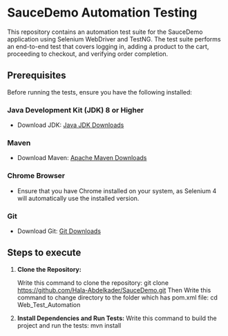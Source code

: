 # SauceDemo Automation Testing

This repository contains an automation test suite for the SauceDemo application using Selenium WebDriver and TestNG. The test suite performs an end-to-end test that covers logging in, adding a product to the cart, proceeding to checkout, and verifying order completion.

## Prerequisites

Before running the tests, ensure you have the following installed:

### Java Development Kit (JDK) 8 or Higher

- Download JDK: [Java JDK Downloads](https://www.oracle.com/java/technologies/javase-jdk11-downloads.html)

### Maven

- Download Maven: [Apache Maven Downloads](https://maven.apache.org/download.cgi)

### Chrome Browser

- Ensure that you have Chrome installed on your system, as Selenium 4 will automatically use the installed version.

### Git

- Download Git: [Git Downloads](https://git-scm.com/downloads)

## Steps to execute 

1. **Clone the Repository:**

   Write this command to clone the repository: git clone https://github.com/Hala-Abdelkader/SauceDemo.git
   Then Write this command to change directory to the folder which has pom.xml file: cd Web_Test_Automation
2. **Install Dependencies and Run Tests:**
   Write this command to build the project and run the tests: mvn install
    
